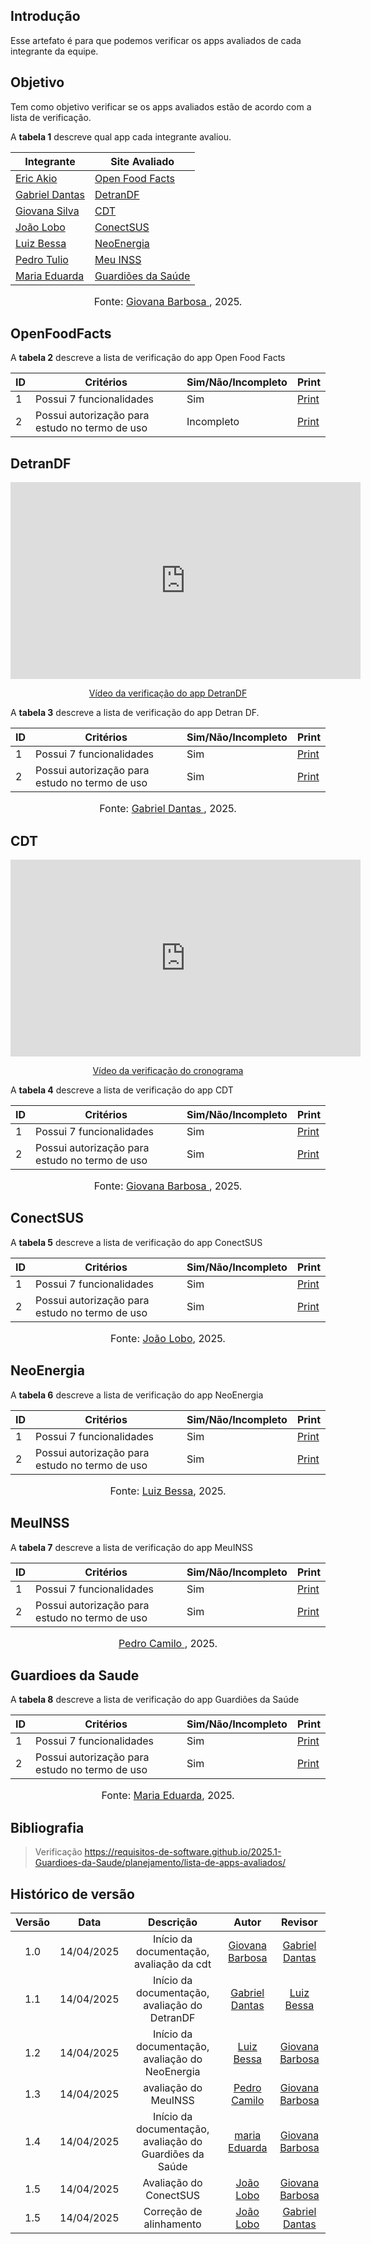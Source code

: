 ## Introdução

Esse artefato é para que podemos verificar os apps avaliados de cada integrante da equipe.

## Objetivo

Tem como objetivo verificar se os apps avaliados estão de acordo com a lista de verificação.

A **tabela 1** descreve qual app cada integrante avaliou.


| Integrante                                     | Site Avaliado                           |
| ---------------------------------------------- | --------------------------------------- |
| [Eric Akio](https://github.com/eric-kingu)     | [Open Food Facts](#OpenFoodFacts)       |
| [Gabriel Dantas](https://github.com/gbevi)     | [DetranDF](#DetranDF)                   |
| [Giovana Silva](https://github.com/gio221)     | [CDT](#cdt)                             |
| [João Lobo](https://github.com/joaolobo10)     | [ConectSUS](#ConectSUS)                 |
| [Luiz Bessa](https://github.com/lfelipebessa)  | [NeoEnergia](#NeoEnergia)               |
| [Pedro Tulio](https://github.com/PedrooCamilo) | [Meu INSS](#MeuINSS)                    |
| [Maria Eduarda](https://github.com/maaduh)     | [Guardiões da Saúde](#GuardioesDaSaude) |

<font size="3"><p style="text-align: center">Fonte: [Giovana Barbosa ](https://github.com/gio221), 2025.</p></font>


## OpenFoodFacts

A **tabela 2** descreve a lista de verificação do app Open Food Facts



| ID  | Critérios                                      | Sim/Não/Incompleto | Print                                                                                            |
| --- | ---------------------------------------------- | ------------------ | ------------------------------------------------------------------------------------------------ |
| 1   | Possui 7 funcionalidades                       | Sim                | [Print](https://aprender3.unb.br/pluginfile.php/3095981/mod_resource/content/57/FGA0303-T03.pdf) |
| 2   | Possui autorização para estudo no termo de uso | Incompleto         | [Print](https://aprender3.unb.br/pluginfile.php/3095981/mod_resource/content/57/FGA0303-T03.pdf) |



## DetranDF

<p style="text-align: center"><iframe width="560" height="315" src="https://youtube.com/embed/ho7dmxs9pHc" title="YouTube video player" frameborder="0" allow="accelerometer; autoplay; clipboard-write; encrypted-media; gyroscope; picture-in-picture; web-share" referrerpolicy="strict-origin-when-cross-origin" allowfullscreen></iframe></p>
<p style="text-align: center"><a href="https://youtu.be/ho7dmxs9pHc" target="blanket">Vídeo da verificação do app DetranDF</a></p>

A **tabela 3** descreve a lista de verificação do app Detran DF.


| ID  | Critérios                                      | Sim/Não/Incompleto | Print                                                                                            |
| --- | ---------------------------------------------- | ------------------ | ------------------------------------------------------------------------------------------------ |
| 1   | Possui 7 funcionalidades                       | Sim                | [Print](https://aprender3.unb.br/pluginfile.php/3095981/mod_resource/content/57/FGA0303-T03.pdf) |
| 2   | Possui autorização para estudo no termo de uso | Sim                | [Print](https://aprender3.unb.br/pluginfile.php/3095981/mod_resource/content/57/FGA0303-T03.pdf) |

<font size="3"><p style="text-align: center">Fonte: [Gabriel Dantas ](https://github.com/gbevi), 2025.</p></font>



## CDT

<p style="text-align: center"><iframe width="560" height="315" src="https://youtube.com/embed/SH34yUqBx_g" title="YouTube video player" frameborder="0" allow="accelerometer; autoplay; clipboard-write; encrypted-media; gyroscope; picture-in-picture; web-share" referrerpolicy="strict-origin-when-cross-origin" allowfullscreen></iframe></p>
<p style="text-align: center"><a href="https://youtu.be/SH34yUqBx_g" target="blanket">Vídeo da verificação do cronograma</a></p>


A **tabela 4** descreve a lista de verificação do app CDT

| ID  | Critérios                                      | Sim/Não/Incompleto | Print                                                                                            |
| --- | ---------------------------------------------- | ------------------ | ------------------------------------------------------------------------------------------------ |
| 1   | Possui 7 funcionalidades                       | Sim                | [Print](../../../assets/verificação/cdt.png) |
| 2   | Possui autorização para estudo no termo de uso | Sim                | [Print](../../../assets/verificação/cdt.png) |

<font size="3"><p style="text-align: center">Fonte: [Giovana Barbosa ](https://github.com/gio221), 2025.</p></font>



## ConectSUS

A **tabela 5** descreve a lista de verificação do app ConectSUS



| ID  | Critérios                                      | Sim/Não/Incompleto | Print                                                                                            |
| --- | ---------------------------------------------- | ------------------ | ------------------------------------------------------------------------------------------------ |
| 1   | Possui 7 funcionalidades                       | Sim                | [Print](https://aprender3.unb.br/pluginfile.php/3095981/mod_resource/content/57/FGA0303-T03.pdf) |
| 2   | Possui autorização para estudo no termo de uso | Sim                | [Print](https://aprender3.unb.br/pluginfile.php/3095981/mod_resource/content/57/FGA0303-T03.pdf) |

<font size="3"><p style="text-align: center">Fonte: [João Lobo](https://github.com/joaolobo10), 2025.</p></font>



## NeoEnergia

A **tabela 6** descreve a lista de verificação do app NeoEnergia



| ID  | Critérios                                      | Sim/Não/Incompleto | Print                                                                                            |
| --- | ---------------------------------------------- | ------------------ | ------------------------------------------------------------------------------------------------ |
| 1   | Possui 7 funcionalidades                       | Sim                | [Print](https://aprender3.unb.br/pluginfile.php/3095981/mod_resource/content/57/FGA0303-T03.pdf) |
| 2   | Possui autorização para estudo no termo de uso | Sim                | [Print](https://aprender3.unb.br/pluginfile.php/3095981/mod_resource/content/57/FGA0303-T03.pdf) |

<font size="3"><p style="text-align: center">Fonte: [Luiz Bessa](https://github.com/lfelipebessa), 2025.</p></font>


## MeuINSS

A **tabela 7** descreve a lista de verificação do app MeuINSS


| ID  | Critérios                                      | Sim/Não/Incompleto | Print                                                                                            |
| --- | ---------------------------------------------- | ------------------ | ------------------------------------------------------------------------------------------------ |
| 1   | Possui 7 funcionalidades                       | Sim                | [Print](https://aprender3.unb.br/pluginfile.php/3095981/mod_resource/content/57/FGA0303-T03.pdf) |
| 2   | Possui autorização para estudo no termo de uso | Sim                | [Print](https://aprender3.unb.br/pluginfile.php/3095981/mod_resource/content/57/FGA0303-T03.pdf) |

<font size="3"><p style="text-align: center">[Pedro Camilo ](https://github.com/PedrooCamilo), 2025.</p></font>


## Guardioes da Saude

A **tabela 8** descreve a lista de verificação do app Guardiões da Saúde



| ID  | Critérios                                      | Sim/Não/Incompleto | Print                                                                                            |
| --- | ---------------------------------------------- | ------------------ | ------------------------------------------------------------------------------------------------ |
| 1   | Possui 7 funcionalidades                       | Sim                | [Print](https://aprender3.unb.br/pluginfile.php/3095981/mod_resource/content/57/FGA0303-T03.pdf) |
| 2   | Possui autorização para estudo no termo de uso | Sim                | [Print](https://aprender3.unb.br/pluginfile.php/3095981/mod_resource/content/57/FGA0303-T03.pdf) |


<font size="3"><p style="text-align: center">Fonte: [Maria Eduarda](https://github.com/maaduh), 2025.</p></font>

## Bibliografia

> Verificação https://requisitos-de-software.github.io/2025.1-Guardioes-da-Saude/planejamento/lista-de-apps-avaliados/

## Histórico de versão

| Versão |    Data    |                        Descrição                        |                      Autor                      |                    Revisor                    |
| :----: | :--------: | :-----------------------------------------------------: | :---------------------------------------------: | :-------------------------------------------: |
|  1.0   | 14/04/2025 |        Início da documentação, avaliação da cdt         |  [Giovana Barbosa ](https://github.com/gio221)  |  [Gabriel Dantas](https://github.com/gbevi)   |
|  1.1   | 14/04/2025 |      Início da documentação, avaliação do DetranDF      |   [Gabriel Dantas ](https://github.com/gbevi)   | [Luiz Bessa](https://github.com/lfelipebessa) |
|  1.2   | 14/04/2025 |     Início da documentação, avaliação do NeoEnergia     |  [Luiz Bessa](https://github.com/lfelipebessa)  | [Giovana Barbosa ](https://github.com/gio221) |
|  1.3   | 14/04/2025 |                  avaliação do MeuINSS                   | [Pedro Camilo](https://github.com/PedrooCamilo) | [Giovana Barbosa ](https://github.com/gio221) |
|  1.4   | 14/04/2025 | Início da documentação, avaliação do Guardiões da Saúde |   [maria Eduarda](https://github.com/maaduh)    | [Giovana Barbosa ](https://github.com/gio221) |
|  1.5   | 14/04/2025 |                 Avaliação do ConectSUS                  |   [João Lobo](https://github.com/joaolobo10)    | [Giovana Barbosa ](https://github.com/gio221) |
|  1.5   | 14/04/2025 |                 Correção de alinhamento                 |   [João Lobo](https://github.com/joaolobo10)    |  [Gabriel Dantas](https://github.com/gbevi)   |
